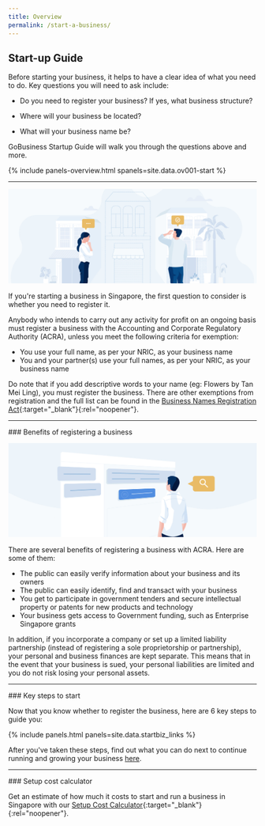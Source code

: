 ```yaml
---
title: Overview
permalink: /start-a-business/
---
```


## Start-up Guide

Before starting your business, it helps to have a clear idea of what you need to do. Key questions you will need to ask include:

- Do you need to register your business? If yes, what business structure?

- Where will your business be located?

- What will your business name be?

GoBusiness Startup Guide will walk you through the questions above and more.

{% include panels-overview.html spanels=site.data.ov001-start %}

---

<a name="about-business-reg"></a>
![Start Overview](/images/start/StartSJ_Overview_Main.jpg)

If you're starting a business in Singapore, the first question to consider is whether you need to register it.

Anybody who intends to carry out any activity for profit on an ongoing basis must register a business with the Accounting and Corporate Regulatory Authority (ACRA), unless you meet the following criteria for exemption:

- You use your full name, as per your NRIC, as your business name
- You and your partner(s) use your full names, as per your NRIC, as your business name

Do note that if you add descriptive words to your name (eg: Flowers by Tan Mei Ling), you must register the business. There are other exemptions from registration and the full list can be found in the [Business Names Registration Act](https://sso.agc.gov.sg/Act/BNRA2014?ProvIds=pr4-#pr4-){:target="_blank"}{:rel="noopener"}.

<hr>
<a name="business-reg-benefits"></a>
### Benefits of registering a business

![Start Benefits](/images/start/StartSJ_Overview_RegisteringBenefits.jpg)

There are several benefits of registering a business with ACRA. Here are some of them:

- The public can easily verify information about your business and its owners
- The public can easily identify, find and transact with your business
- You get to participate in government tenders and secure intellectual property or patents for new products and technology
- Your business gets access to Government funding, such as Enterprise Singapore grants

In addition, if you incorporate a company or set up a limited liability partnership (instead of registering a sole proprietorship or partnership), your personal and business finances are kept separate. This means that in the event that your business is sued, your personal liabilities are limited and you do not risk losing your personal assets.

<hr>
<a name="start-biz-key-steps"></a>
### Key steps to start

Now that you know whether to register the business, here are 6 key steps to guide you:

{% include panels.html panels=site.data.startbiz_links %}

After you've taken these steps, find out what you can do next to continue running and growing your business [here](/start-a-business/hire-employees/?src=startup_guide).

<hr>
<a name="start-biz-setup-cost"></a>
### Setup cost calculator

Get an estimate of how much it costs to start and run a business in Singapore with our [Setup Cost Calculator](https://www.edb.gov.sg/en/setting-up-in-singapore/setup-cost-calculator.html?src=startup_guide){:target="_blank"}{:rel="noopener"}.
